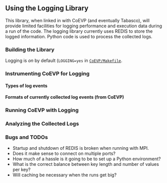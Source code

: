 Using the Logging Library
---

This library, when linked in with CoEVP (and eventually Tabasco), will provide
limited facilities for logging performance and execution data during a run of
the code. The logging library currently uses REDIS to store the logged
information. Python code is used to process the collected logs.

### Building the Library

Logging is _on_ by default (`LOGGING=yes` in [`CoEVP/Makefile`](../Makefile). 

### Instrumenting CoEVP for Logging

#### Types of log events

#### Formats of currently collected log events (from CoEVP)

### Running CoEVP with Logging

### Analyzing the Collected Logs

### Bugs and TODOs

* Startup and shutdown of REDIS is broken when running with MPI.
* Does it make sense to connect on multiple ports?
* How much of a hassle is it going to be to set up a Python environment?
* What is the correct balance between key length and number of values per key?
* Will caching be necessary when the runs get big?

